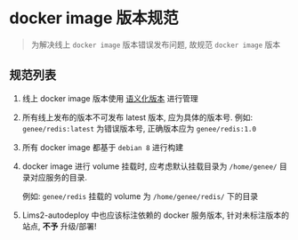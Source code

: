 # docker image 版本规范

> 为解决线上 `docker image` 版本错误发布问题, 故规范 `docker image` 版本

## 规范列表

1. 线上 docker image 版本使用 [语义化版本](http://semver.org) 进行管理

2. 所有线上发布的版本不可发布 latest 版本, 应为具体的版本号. 例如: `genee/redis:latest` 为错误版本号, 正确版本应为 `genee/redis:1.0`

3. 所有 docker image 都基于 `debian 8` 进行构建

4. docker image 进行 volume 挂载时, 应考虑默认挂载目录为 `/home/genee/` 目录对应服务的目录. 

	例如: `genee/redis` 挂载的 volume 为 `/home/genee/redis/` 下的目录
	
5. Lims2-autodeploy 中也应该标注依赖的 docker 服务版本, 针对未标注版本的站点, **不予** 升级/部署!
